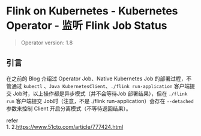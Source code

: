 # Flink on Kubernetes - Kubernetes Operator - 监听 Flink Job Status          

>Operator version: 1.8  

## 引言         
在之前的 Blog 介绍过 Operator Job、Native Kubernetes Job 的部署过程，不管通过 `kubectl` 、`Java KubernetesClient`、`./flink run-application` 客户端提交 Job时，以上操作都是异步模式（并不会等待Job 部署结果），但在 `./flink run` 客户端提交 Job时（注意，不是 ./flink run-application）会存在 `--detached` 参数来控制 Client 开启分离模式（不等待返回结果）。                 








refer       
1.
2.https://www.51cto.com/article/777424.html     
